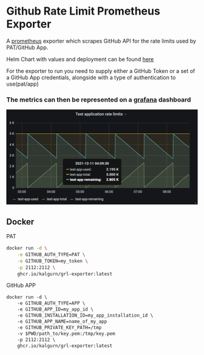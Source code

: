 # Github Rate Limit Prometheus Exporter

A [prometheus](https://prometheus.io/) exporter which scrapes GitHub API for the rate limits used by PAT/GitHub App.

Helm Chart with values and deployment can be found [here](./helm/github-rate-limits-prometheus-exporter)

For the exporter to run you need to supply either a GitHub Token or a set of a GitHub App credentials, alongside with a type of authentication to use(pat/app)

### The metrics can then be represented on a [grafana](https://grafana.com) dashboard


![Grafana panel example](./images/example_panel.png)



## Docker

PAT
```sh
docker run -d \
    -e GITHUB_AUTH_TYPE=PAT \
    -e GITHUB_TOKEN=my_token \
    -p 2112:2112 \
    ghcr.io/kalgurn/grl-exporter:latest
```

GitHub APP
```
docker run -d \
    -e GITHUB_AUTH_TYPE=APP \
    -e GITHUB_APP_ID=my_app_id \
    -e GITHUB_INSTALLATION_ID=my_app_installation_id \
    -e GITHUB_APP_NAME=name_of_my_app
    -e GITHUB_PRIVATE_KEY_PATH=/tmp
    -v $PWD/path_to/key.pem:/tmp/key.pem
    -p 2112:2112 \
    ghcr.io/kalgurn/grl-exporter:latest
```